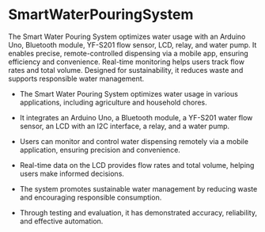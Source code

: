 # SmartWaterPouringSystem 

The Smart Water Pouring System optimizes water usage with an Arduino Uno, Bluetooth module, YF-S201 flow sensor, LCD, relay, and water pump. It enables precise, remote-controlled dispensing via a mobile app, ensuring efficiency and convenience. Real-time monitoring helps users track flow rates and total volume. Designed for sustainability, it reduces waste and supports responsible water management.

  - The Smart Water Pouring System optimizes water usage in various applications, including agriculture and household chores.
  
  - It integrates an Arduino Uno, a Bluetooth module, a YF-S201 water flow sensor, an LCD with an I2C interface, a relay, and a water pump.
  
  - Users can monitor and control water dispensing remotely via a mobile application, ensuring precision and convenience.
  
  - Real-time data on the LCD provides flow rates and total volume, helping users make informed decisions.
  
  - The system promotes sustainable water management by reducing waste and encouraging responsible consumption.
  
  - Through testing and evaluation, it has demonstrated accuracy, reliability, and effective automation.
